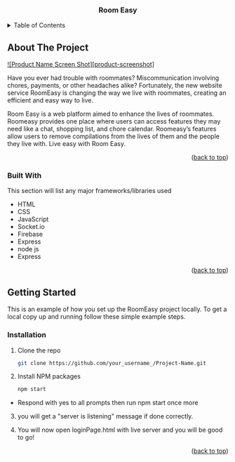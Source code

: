 <a name="readme-top"></a>
<!--
*** Thanks for using RoomEASY! Follow this readme to learn more about it!
-->




<!-- PROJECT LOGO -->
<br />
<div align="center">


  <h3 align="center">Room Easy</h3>

</div>



<!-- TABLE OF CONTENTS -->
<details>
  <summary>Table of Contents</summary>
  <ol>
    <li>
      <a href="#about-the-project">About The Project</a>
      <ul>
        <li><a href="#built-with">Built With</a></li>
      </ul>
    </li>
    <li>
      <a href="#getting-started">Getting Started</a>
      <ul>
        <li><a href="#prerequisites">Prerequisites</a></li>
        <li><a href="#installation">Installation</a></li>
      </ul>
    </li>
    <li><a href="#acknowledgments">Acknowledgments</a></li>
  </ol>
</details>



<!-- ABOUT THE PROJECT -->
## About The Project

[![Product Name Screen Shot][product-screenshot]](https://example.com)

Have you ever had trouble with roommates? Miscommunication involving chores, payments, or other headaches alike? Fortunately, the new website service RoomEasy is changing the way we live with roommates, creating an efficient and easy way to live.

Room Easy is a web platform aimed to enhance the lives of roommates. Roomeasy provides one place where users can access features they may need like a chat, shopping list, and chore calendar. Roomeasy’s features allow users to remove compilations from the lives of them and the people they live with. Live easy with Room Easy.


<p align="right">(<a href="#readme-top">back to top</a>)</p>



### Built With

This section will list any major frameworks/libraries used

* HTML
* CSS
* JavaScript
* Socket.io
* Firebase
* Express
* node js
* Express




<p align="right">(<a href="#readme-top">back to top</a>)</p>



<!-- GETTING STARTED -->
## Getting Started

This is an example of how you set up the RoomEasy project locally.
To get a local copy up and running follow these simple example steps.


### Installation


1. Clone the repo
   ```sh
   git clone https://github.com/your_username_/Project-Name.git
   ```
2. Install NPM packages
   ```sh
   npm start
   ```
* Respond with yes to all prompts then run npm start once more

 3. you will get a "server is listening" message if done correctly.

 4. You will now open loginPage.html with live server and you will be good to go!
<p align="right">(<a href="#readme-top">back to top</a>)</p>





